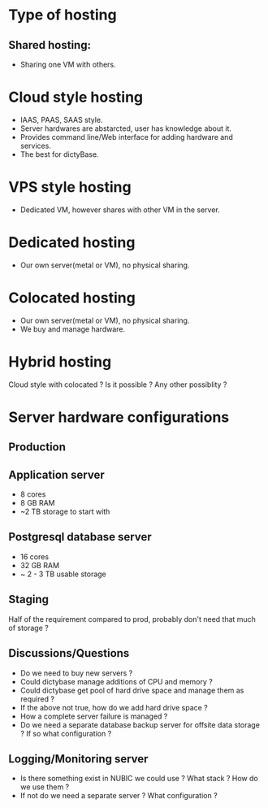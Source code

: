 # Type of hosting
## Shared hosting: 
* Sharing one VM with others.

# Cloud style hosting
* IAAS, PAAS, SAAS style.
* Server hardwares are abstarcted, user has knowledge about it.
* Provides command line/Web interface for adding hardware and services.
* The best for dictyBase.

# VPS style hosting
* Dedicated VM, however shares with other VM in the server.

# Dedicated hosting
* Our own server(metal or VM), no physical sharing.

# Colocated hosting
* Our own server(metal or VM), no physical sharing.
* We buy and manage hardware.

# Hybrid hosting
Cloud style with colocated ? Is it possible ?
Any other possiblity ?


# Server hardware configurations
## Production
## Application server
* 8 cores
* 8 GB RAM
* ~2 TB storage to start with

## Postgresql database server
* 16 cores 
* 32 GB RAM
* ~ 2 - 3 TB usable storage

## Staging
Half of the requirement compared to prod, probably don't need that much of storage ?

## Discussions/Questions
* Do we need to buy new servers ?
* Could dictybase manage additions of CPU and memory ?
* Could dictybase get pool of hard drive space and manage them as required ?
* If the above not true, how do we add hard drive space ?
* How a complete server failure is managed ?
* Do we need a separate database backup server for offsite data storage ? If so what configuration ?

## Logging/Monitoring server
* Is there something exist in NUBIC we could use ?
    What stack ? How do we use them ?
* If not do we need a separate server ? What configuration ?

